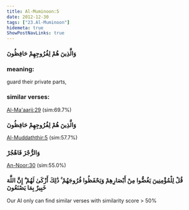 ```yaml
---
title: Al-Muminoon:5
date: 2012-12-30
tags: ["23.Al-Muminoon"]
hidemeta: true 
ShowPostNavLinks: true 
---
```

### وَالَّذِينَ هُمْ لِفُرُوجِهِمْ حَافِظُونَ
### meaning: 
guard their private parts,
### similar verses: 

[Al-Ma'aarij:29](/70/29) (sim:69.7%)

### وَالَّذِينَ هُمْ لِفُرُوجِهِمْ حَافِظُونَ

[Al-Muddaththir:5](/74/5) (sim:57.7%)

### وَالرُّجْزَ فَاهْجُرْ

[An-Noor:30](/24/30) (sim:55.0%)

### قُلْ لِلْمُؤْمِنِينَ يَغُضُّوا مِنْ أَبْصَارِهِمْ وَيَحْفَظُوا فُرُوجَهُمْ ۚ ذَٰلِكَ أَزْكَىٰ لَهُمْ ۗ إِنَّ اللَّهَ خَبِيرٌ بِمَا يَصْنَعُونَ

Our AI only can find similar verses with similarity score > 50% 

